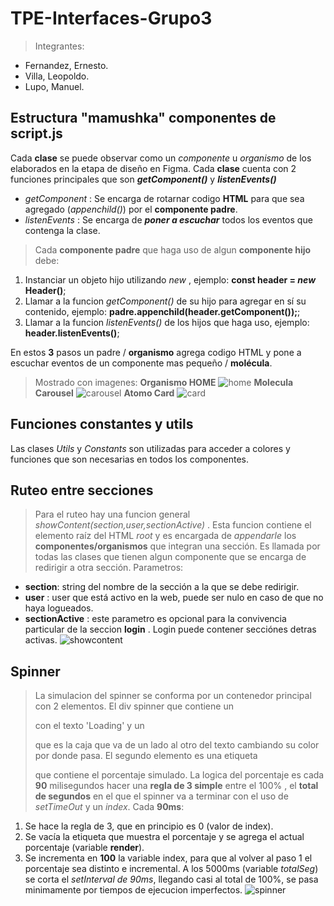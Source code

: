 # TPE-Interfaces-Grupo3
> Integrantes:
 - Fernandez, Ernesto.
 - Villa, Leopoldo.
 - Lupo, Manuel.

## Estructura "mamushka" componentes de script.js
Cada **clase** se puede observar como un *componente* u *organismo* de los elaborados en la etapa de diseño en Figma.
Cada **clase** cuenta con 2 funciones principales que son ***getComponent()*** y ***listenEvents()***
 - *getComponent* : Se encarga de rotarnar codigo **HTML** para que sea agregado (*appenchild()*) por el **componente padre**. 
 - *listenEvents* : Se encarga de ***poner a escuchar*** todos los eventos que contenga la clase.
 > Cada **componente padre** que haga uso de algun **componente hijo** debe:
   1. Instanciar un objeto hijo utilizando _new_ , ejemplo: **const header = _new_ Header()**;
   2. Llamar a la funcion _getComponent()_ de su hijo para agregar en sí su contenido, ejemplo: **padre.appenchild(header.getComponent());**;
   3. Llamar a la funcion _listenEvents()_ de los hijos que haga uso, ejemplo: **header.listenEvents()**;

   En estos **3** pasos un padre / **organismo** agrega codigo HTML y pone a escuchar eventos de un componente mas pequeño / **molécula**.

> Mostrado con imagenes: 
> **Organismo HOME**
 ![home](./static/docs/home.PNG) 
 **Molecula Carousel**
 ![carousel](./static/docs/carousel.PNG) 
 **Atomo Card**
 ![card](./static/docs/card.PNG) 
 
## Funciones constantes y utils
Las clases *Utils* y *Constants* son utilizadas para acceder a colores y funciones que son necesarias en todos los componentes.

## Ruteo entre secciones
> Para el ruteo hay una funcion general *showContent(section,user,sectionActive)* . Esta funcion contiene el elemento raíz del HTML *root* y es encargada de *appendarle* los **componentes/organismos** que integran una sección. Es llamada por todas las clases que tienen algun componente que se encarga de redirigir a otra sección. Parametros:
 - **section**: string del nombre de la sección a la que se debe redirigir.
 - **user** : user que está activo en la web, puede ser nulo en caso de que no haya logueados.
 - **sectionActive** : este parametro es opcional para la convivencia particular de la seccion **login** . Login puede contener secciónes detras activas.
 ![showcontent](./static/docs/showcontent.PNG) 

## Spinner
> La simulacion del spinner se conforma por un contenedor principal con 2 elementos. El div spinner que contiene un *<p>* con el texto 'Loading' y un *<div>* que es la 
 caja que va de un lado al otro del texto cambiando su color por donde pasa. El segundo elemento es una etiqueta *<p>* que contiene el porcentaje simulado. 
 La logica del porcentaje es cada **90** milisegundos hacer una **regla de 3 simple** entre el 100% , el **total de segundos** en el que el spinner va a terminar con el uso de *setTimeOut* y un *index*.
 Cada **90ms**: 
 1. Se hace la regla de 3, que en principio es 0 (valor de index).
 2. Se vacía la etiqueta que muestra el porcentaje y se agrega el actual porcentaje (variable **render**).
 3. Se incrementa en **100** la variable index, para que al volver al paso 1 el porcentaje sea distinto e incremental.
 A los 5000ms (variable *totalSeg*) se corta el *setInterval de 90ms*, llegando casi al total de 100%, se pasa minimamente por tiempos de ejecucion imperfectos.
 ![spinner](./static/docs/spinner.PNG) 

